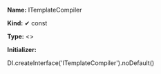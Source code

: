 **Name:** ITemplateCompiler

**Kind:** ✔ const

**Type:** <>

**Initializer:**

DI.createInterface<ITemplateCompiler>('ITemplateCompiler').noDefault()

